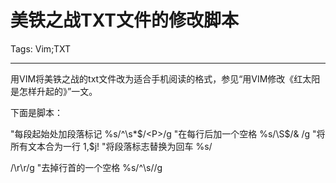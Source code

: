 # 美铁之战TXT文件的修改脚本
Tags: Vim;TXT

------

用VIM将美铁之战的txt文件改为适合手机阅读的格式，参见“用VIM修改《红太阳是怎样升起的》”一文。

下面是脚本：

 
"每段起始处加段落标记 
%s/^\s*$/<P>/g 
"在每行后加一个空格 
%s/\S$/& /g 
"将所有文本合为一行 
1,$j! 
"将段落标志替换为回车 
%s/<P>/\r\r/g 
"去掉行首的一个空格 
%s/^\s//g